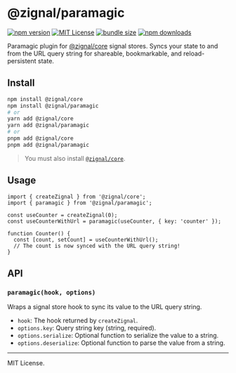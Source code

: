 # @zignal/paramagic

[![npm version](https://img.shields.io/npm/v/@zignal/paramagic.svg)](https://www.npmjs.com/package/@zignal/paramagic)
[![MIT License](https://img.shields.io/badge/license-MIT-blue.svg)](LICENSE)
[![bundle size](https://img.shields.io/bundlephobia/minzip/@zignal/paramagic)](https://bundlephobia.com/result?p=@zignal/paramagic)
[![npm downloads](https://img.shields.io/npm/dm/@zignal/paramagic.svg)](https://www.npmjs.com/package/@zignal/paramagic)

Paramagic plugin for [@zignal/core](https://github.com/Zignal-React/zignal-core) signal stores. Syncs your state to and from the URL query string for shareable, bookmarkable, and reload-persistent state.

## Install

```sh
npm install @zignal/core
npm install @zignal/paramagic
# or
yarn add @zignal/core
yarn add @zignal/paramagic
# or
pnpm add @zignal/core
pnpm add @zignal/paramagic
```

> You must also install [`@zignal/core`](https://github.com/Zignal-React/zignal-core).

## Usage

```tsx
import { createZignal } from '@zignal/core';
import { paramagic } from '@zignal/paramagic';

const useCounter = createZignal(0);
const useCounterWithUrl = paramagic(useCounter, { key: 'counter' });

function Counter() {
  const [count, setCount] = useCounterWithUrl();
  // The count is now synced with the URL query string!
}
```

## API

### `paramagic(hook, options)`
Wraps a signal store hook to sync its value to the URL query string.

- `hook`: The hook returned by `createZignal`.
- `options.key`: Query string key (string, required).
- `options.serialize`: Optional function to serialize the value to a string.
- `options.deserialize`: Optional function to parse the value from a string.

---
MIT License. 